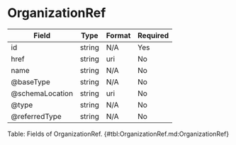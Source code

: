 <!--
    ATTENTION: This file was generated via gradle!
               Do NOT manually edit this file! Any such changes will be overwritten!
-->

# OrganizationRef

| Field | Type | Format | Required |
|-------|---|--------|---|
| id | string | N/A | Yes |
| href | string | uri | No |
| name | string | N/A | No |
| \@baseType | string | N/A | No |
| \@schemaLocation | string | uri | No |
| \@type | string | N/A | No |
| \@referredType | string | N/A | No |

Table: Fields of OrganizationRef. {#tbl:OrganizationRef.md:OrganizationRef}
